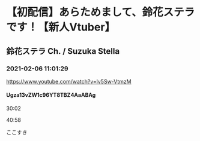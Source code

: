 # 【初配信】あらためまして、鈴花ステラです！【新人Vtuber】

## 鈴花ステラ Ch. / Suzuka Stella

### 2021-02-06 11:01:29

https://www.youtube.com/watch?v=lv5Sw-VtmzM

#### Ugza13vZW1c96YT8TBZ4AaABAg

30:02

40:58

ここすき

